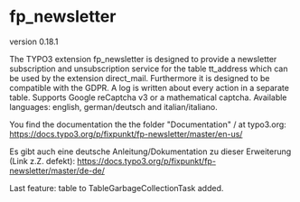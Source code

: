 # fp_newsletter

version 0.18.1

The TYPO3 extension fp_newsletter is designed to provide a newsletter subscription and unsubscription service for the table tt_address which can be used
by the extension direct_mail. Furthermore it is designed to be compatible with the GDPR. A log is written about every action in a separate table.
Supports Google reCaptcha v3 or a mathematical captcha.
Available languages: english, german/deutsch and italian/italiano.

You find the documentation the the folder "Documentation" / at typo3.org:
https://docs.typo3.org/p/fixpunkt/fp-newsletter/master/en-us/

Es gibt auch eine deutsche Anleitung/Dokumentation zu dieser Erweiterung (Link z.Z. defekt):
https://docs.typo3.org/p/fixpunkt/fp-newsletter/master/de-de/

Last feature: table to TableGarbageCollectionTask added.